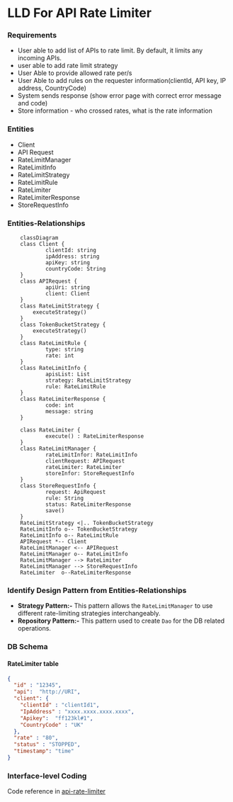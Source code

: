 # LLD For API Rate Limiter
### Requirements
* User able to add list of APIs to rate limit. By default, it limits any incoming APIs.
* user able to add rate limit strategy
* User Able to provide allowed rate per/s
* User Able to add rules on the requester information(clientId, API key, IP address, CountryCode)
* System sends response (show error page with correct error message and code)
* Store information - who crossed rates, what is the rate information

### Entities
* Client
* API Request
* RateLimitManager
* RateLimitInfo
* RateLimitStrategy
* RateLimitRule
* RateLimiter
* RateLimiterResponse
* StoreRequestInfo

### Entities-Relationships
```mermaid
    classDiagram
    class Client {
            clientId: string
            ipAddress: string
            apiKey: string
            countryCode: String
    }
    class APIRequest {
            apiUri: string
            client: Client
    }
    class RateLimitStrategy {
        executeStrategy()
    }
    class TokenBucketStrategy {
        executeStrategy()
    }
    class RateLimitRule {
            type: string
            rate: int 
    } 
    class RateLimitInfo {
            apisList: List
            strategy: RateLimitStrategy
            rule: RateLimitRule 
    }
    class RateLimiterResponse {
            code: int
            message: string
    }
    
    class RateLimiter {
            execute() : RateLimiterResponse
    }
    class RateLimitManager {
            rateLimitInfor: RateLimitInfo
            clientRequest: APIRequest
            rateLimiter: RateLimiter 
            storeInfor: StoreRequestInfo 
    }
    class StoreRequestInfo {
            request: ApiRequest
            rule: String
            status: RateLimiterResponse 
            save()
    }
    RateLimitStrategy <|.. TokenBucketStrategy
    RateLimitInfo o-- TokenBucketStrategy
    RateLimitInfo o-- RateLimitRule
    APIRequest *-- Client
    RateLimitManager <-- APIRequest
    RateLimitManager o-- RateLimitInfo 
    RateLimitManager --> RateLimiter
    RateLimitManager --> StoreRequestInfo
    RateLimiter  o--RateLimiterResponse
```
### Identify Design Pattern from Entities-Relationships
* **Strategy Pattern:-** This pattern allows the `RateLimitManager` to use different rate-limiting strategies interchangeably.
* **Repository Pattern:-** This pattern used to create `Dao` for the DB related operations. 
### DB Schema
#### RateLimiter table

```json
{
  "id" : "12345",
  "api":  "http://URI",
  "client": {
    "clientId" : "clientId1",
    "IpAddress" : "xxxx.xxxx.xxxx.xxxx",
    "Apikey":  "ff123kl#1",
    "CountryCode" : "UK"
  },
  "rate" : "80",
  "status" : "STOPPED",
  "timestamp": "time"
}
```

### Interface-level Coding
Code reference in [api-rate-limiter]() 
